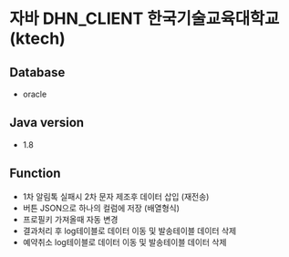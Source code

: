 # 자바 DHN_CLIENT 한국기술교육대학교 (ktech)
## Database
- oracle

## Java version
- 1.8

## Function
- 1차 알림톡 실패시 2차 문자 제조후 데이터 삽입 (재전송)
- 버튼 JSON으로 하나의 컬럼에 저장 (배열형식)
- 프로필키 가져올때 자동 변경
- 결과처리 후 log테이블로 데이터 이동 및 발송테이블 데이터 삭제
- 예약취소 log테이블로 데이터 이동 및 발송테이블 데이터 삭제